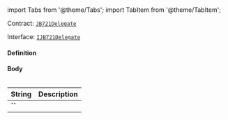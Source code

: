# 

import Tabs from '@theme/Tabs';
import TabItem from '@theme/TabItem';

Contract: [`JB721Delegate`](/dev/api/contracts/or-delegates/or-abstract/jb721delegate/)

Interface: [`IJB721Delegate`](/dev/api/interfaces/ijb721delegate)

<Tabs>
<TabItem value="Step by step" label="Step by step">

#### Definition

#### Body

</TabItem>

<TabItem value="Code" label="Code">

```
```

</TabItem>

<TabItem value="Errors" label="Errors">

|String|Description|
|-|-|
|**``**||

</TabItem>

<TabItem value="Bug bounty" label="Bug bounty">

</TabItem>
</Tabs>

